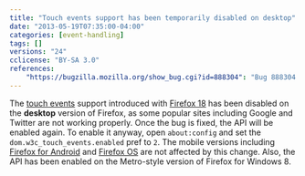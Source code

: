 ```yaml
---
title: "Touch events support has been temporarily disabled on desktop"
date: "2013-05-19T07:35:00-04:00"
categories: [event-handling]
tags: []
versions: "24"
cclicense: "BY-SA 3.0"
references:
    "https://bugzilla.mozilla.org/show_bug.cgi?id=888304": "Bug 888304 – Content touch-events on Firefox-desktop should be disabled until we can support them properly"
---
```

The [touch events](https://developer.mozilla.org/en-US/docs/Web/Guide/API/DOM/Events/Touch_events) support introduced with [Firefox 18](https://www.fxsitecompat.com/en-US/versions/18/) has been disabled on the **desktop** version of Firefox, as some popular sites including Google and Twitter are not working properly. Once the bug is fixed, the API will be enabled again. To enable it anyway, open `about:config` and set the `dom.w3c_touch_events.enabled` pref to `2`. The mobile versions including [Firefox for Android](https://developer.mozilla.org/en-US/docs/Mozilla/Firefox_for_Android) and [Firefox OS](https://developer.mozilla.org/en-US/docs/Mozilla/Firefox_OS) are not affected by this change. Also, the API has been enabled on the Metro-style version of Firefox for Windows 8.
